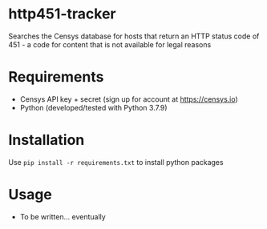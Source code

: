 # http451-tracker
Searches the Censys database for hosts that return an HTTP status code of 451 - a code for content that is not available for legal reasons

# Requirements

- Censys API key + secret (sign up for account at https://censys.io)
- Python (developed/tested with Python 3.7.9)

# Installation

Use `pip install -r requirements.txt` to install python packages


# Usage

- To be written... eventually
